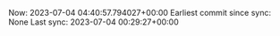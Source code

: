 Now: 2023-07-04 04:40:57.794027+00:00 Earliest commit since sync: None Last sync: 2023-07-04 00:29:27+00:00
